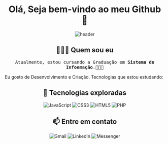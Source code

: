 <h1 align="center">Olá, Seja bem-vindo ao meu Github 👋</h1>

<div align="center">
   <img src="https://github.com/Ileriayo/ileriayo/blob/master/images/header.gif" alt="header"/>
</div>

<h2 align="center">👨🏿‍💻 Quem sou eu </h2>
<p align="center">
<samp>
   Atualmente, estou cursando a Graduação em <b>Sistema de Infoemação</b>.👨🏿‍💻

Eu gosto de Desenvolvimento e Criação. Tecnologias que estou estudando:
</samp>
</p>


<h2 align="center">🔭 Tecnologias exploradas </h2>
<p align="center">
   <img alt="JavaScript" src="https://img.shields.io/badge/javascript%20-%23323330.svg?&style=for-the-badge&logo=javascript&logoColor=%23F7DF1E"/>
   <img alt="CSS3" src="https://img.shields.io/badge/css3%20-%231572B6.svg?&style=for-the-badge&logo=css3&logoColor=white"/>
   <img alt="HTML5" src="https://img.shields.io/badge/html5%20-%23E34F26.svg?&style=for-the-badge&logo=html5&logoColor=white"/>
   <img alt="PHP" src="https://img.shields.io/badge/php-%23777BB4.svg?&style=for-the-badge&logo=php&logoColor=white"/>
</p>

<h2 align="center">📫 Entre em contato </h2>
<p align="center">
   	<img alt="Gmail" src="https://img.shields.io/badge/Gmail-D14836?style=for-the-badge&logo=gmail&logoColor=white" />
      <img alt="LinkedIn" src="https://img.shields.io/badge/linkedin%20-%230077B5.svg?&style=for-the-badge&logo=linkedin&logoColor=white"/>
      <img alt="Messenger" src="https://img.shields.io/badge/Messenger-00B2FF?style=for-the-badge&logo=messenger&logoColor=white" />
</p>
